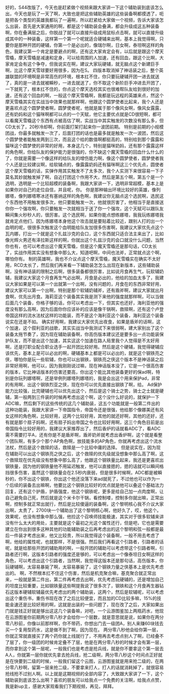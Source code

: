   好的，S44改版了，今天也是赶紧做个视频来跟大家讲一下这个辅助装到底该怎么出，今天也是玩了一天了啊，大致也是把这些辅助英雄的这些装备啊都摸透了，呃是把各个类型的英雄我都玩了一遍啊，所以赶紧给大家做一个视频，告诉大家该怎么出装，首先是大家通用的啊，都是这个辅助装会叠满，都会升级成这五种装备啊，你在叠满层之后，你脱战了就可以直接升级成用鼠标点击啊，就可以直接升级成其中的一种装备，这样第一个第一个呢就适合硬辅来出啊，基本上我觉得啊，只要你是那种开团的硬辅，你第一个是必出的，像瑞尔啊，日女啊，泰坦啊这样的角色，我建议第一个肯定是要避点的啊，还有这大家肯定会有，以后就是跟这个摩天雪橇，摩天雪橇是减速和定身，可以给周围的人加速，还有回血，跟这个比啊，大家肯定会有这个争夺，但我说实在啊，建议大家玩硬辅，就无脑点这个新建巨手啊，比这个摩天雪球要好用很多，因为在S。
  四版本取消掉了神话装之后，整个英雄联盟的环境啊是非常高伤的环境，根本扛不住，你只要玩硬辅开团一进去就送了，真的是一进去就被瞬秒，一进去就送了，你不取这个新阶巨手冲进去开团了，一下就死了，根本扛不住的，你点这个摩天选校其实也很难帮队友给到很好的加速，还有这个回血的啊，一般这个摩天雪橇啊，我都是玩远程的英雄来点，然这个摩天雪橇其实在实战当中效果也就那样啊，他跟这个圆梦使者比起来，我个人还是更喜欢点这个圆梦使者啊，圆梦使者呢，他就是属于那个像风女啊，像风女露露，还有奶妈和这个猫咪啊都可以点的一个天赋，他它主要优点就是CD很短啊，都可以看魔天雪橇这个东西有点被高估了啊，实战当中其实触发的次数没有那么多，但CD太长了，20秒冷却啊，你前面打架打起来你一波团前期。
  特别是前期的小规模团战，你最多就触发一次了，后面打团的话也是最多就是触发一次一波团，然后这个圆梦使者能触发两到三次，而且这个给的数值啊都挺高的，特别给到那个露露和猫咪这个圆梦使的非常的好用，本身这几个，特别是猫咪奶妈，还有那个露露这样的角色啊，你给队友的保护能力是很强的，你不缺这个魔天雪橇的回血什么什么的了，你就是需要一个像这样的给队友的增伤能力啊，像这个圆梦使者，圆梦使者我个人还是比较建议啊，给软辅点的，像露露奶妈还有猫咪啊这三个优先点，圆使者这个摩天雪橇的话，实弹作用其实触发不了太多次，我个人实测下来很容易一下子莫名其妙就触发掉了啊，自近打团这个作用不大，然后是第五个啊，第五个是一个选明，选明是一个比较超模的装备啊，我跟大家讲一下，选明非常超模，基本上是如果你对自己的走位自信，并且呢，你。
  你是那种输出环境比较好的英雄，像列娜塔，像列娜塔寒冰还有塞纳这样的角色啊，我建议你无脑点这个选民啊，选民这个东西他不用触发很多次，他只要能触发一次，他就很厉害了，他相当于是直接送你你一个强攻啊，你只要触发一次就相当于送了你一个强攻，这个天赋可以跟队友瞬间集火秒秒人的，很厉害。这个选民啊，如果你能点想练娜塔，我我玩练娜塔我就肯定点他们，因为练娜塔本身他这个攻击就是要贴着比较近，跟别人打的出一个血明的呢，很很多次触发这个血明能给队友加很多伤害啊，我建议大家优先点这个瓦内娜，打出一个就是这个扎兹沙克的会口，这个东西就只适合法主来出了，比如像光辉火男还有泽拉斯这样的啊，你就出这个扎兹沙克的会口就没什么问题，当然你也有，也可以考虑出这个魔天雪橇，但是这个魔天雪橇还是那句话，CD太长了，实战作用其实没有想象中那么大，知道吧啊，中间也法斧，正常就点这个啊，哪怕你有。
  制的英雄啊，我也不介议点这个摩天雪橇，魔天雪橇实在确实不太好用，RCD太长了，然后我们再来看一下辅助装怎怎么出现在新版本，这些辅助装啊，没有神话装的限制之后啊，很多装备都很厉害，比如说月食再生气，玩软辅奶辅，我建议大家这个月食再生气必出啊，月食是必出的，他给的加血太多了，我建议大家如果是可以第一个出就第一个出啊，没有问题的，月食在的东西非常好用，建议大家可以第一个出啊，特别是那个软辅奶辅斧，还有盾斧啊，建议大家就出月食啊，优先出月食。海莉亚这个装备其实我是测下来他的强度就那样啊，可以当做后面几个装备，你格子够的话，你可以考虑出一下，但其实也还好，海利亚他的强度没有那么高啊，因为后面你你应该补的应该是像干锅啊，救赎啊，还有这个卢登帝国这样的流水法杖这样的功能装，而不是这个海利亚这个装备，海利亚这个装备说实在还是不如。
  确实好用啊，我建议大家优先出夜食，如果是盾斧的话啊，这个加速，这个叙利亚的战歌，其实实战当中我测试下来很弱啊，建大家别出了这个装备太拖节奏了，因为现在辅助装备啊，你高伤版本建议还是要多出一点功能装保护队友，而不是出这个加速，其实这这个加速在路人局里我个人觉得是不太好用啊，还是打职业配合职业选手一起开团比较好用。然后是这个硬辅，我觉得硬辅应该优先，基本上是可以必出的啊，硬辅基本上都是可以必出的，就是这个钢铁亮之侠，哪怕你是玩一些软辅，你也可以出钢铁，钢铁亮之侠这个版本不是神话装之后非常好用啊，他可以，因为我刚刚说过嘛，现在神话版本没了，它是一个很高伤害的版本，它比神话版本的伤害还要高，你出这个能比其他装备更好的保ad啊，特别是你玩列娜塔啊，还是举例列娜塔列娜塔的，我是会出这个用来保护ad，非常的有用啊，出这个钢铁烈亚之侠，现在你可以优先直接出钢铁了啊，给。
  Ad保护能力比较强，比完硬辅也可以优先出这个，然后是这个骑士之势，骑士之士就是硬辅，第一般两到三件装的时候再考虑出这个啊，这个没什么好说的，就保护一下ADC嘛，然后剩下的这些传统的这几个辅助装，这五个功能就是一般第二件出的这种功能装，我跟大家讲一下帝国指令，帝国令还是很强，他给那个像娜美还有风女这样的角色啊，比较好用，这两个比较好用，其他的就还好啊，其他的还好，还有就是那个扇子妈啊，还有扇子妈出帝国之令也比较好用啊，这三个角色目前是出帝国指令比较好用的，我建议大家推荐出了，然后香炉的话就看ADC了，看ADC需不需要打平A，还有你是不是盾斧啊，盾斧奶斧就考虑出香炉啊，这个就是看整个团队啊，有多少个那个AP角色啊，放技能多的AP角色，你就再考虑出这个流水法杖，然后是这个救赎的话，救赎是一个比较中庸的选择。
  但是说实在，因为现在辅助可以出这个钢铁亮之侠之后，这个救赎的优先级就没想象中那么高了啊，这个救赎现在优先级没有想象中那么高了，他跟这个钢铁量比起来，我还是更喜欢出钢铁量，因为他的钢铁量他不用延迟触发，他可以直接摁的，摁的话就可以瞬间格挡很多伤害，虽然这个钢铁量会在2.5秒内衰弱，但是很多时候啊，ADC都是被瞬秒的，你不出这个钢铁，你出这个他还没落下来ad就死了，不过他也可以作为一个后续的装备去出嘛啊，他要比这个钢铁比较好的优点就是他可以叠这个基础法力回复，还有这个护盾，护盾强度，他这个钢铁呢，更多是给自己加一点肉度啊，让自己避免自己死，然后就是这个米卡尔干锅，看控制喽，控制多你就出嘛，正常出啊，控制多就正常出就行，然后是比较傻逼的装备啊，这个黎明核心我不介议大家出啊，太贵了，2700块一个辅助出了这个黎明核心啊，他好久了，哎，他这个。
  效果呢，也没有想象中那么强，他捡这个召唤师技能极速，其实对于很多软辅来讲没有什么太大的用处，主要就是这个最初之光这个属性还行，但是吧，它也是需要建立在你出到很多这种其他的功能辅助装之后再考虑出的这个黎明和弦一般都是最后一件装才考虑出来，他又比较贵，所以我觉得这个装备啊，一般不用去考虑了啊，他给的属性呢，也就那样，不是很强。然后我们再看这个引路者，引路者的话呢，就是给那些开团的辅助用的啊，一般开团的辅助可以考虑带这个引路者啊，引路者还行啊，这版本引路者的强度还是够的，可以考虑出一个像泰坦日女啊这样的角色，可以考虑出这个引路者，当然啊，我觉得这版本还是那句话，高伤版本，你玩硬辅啊，太容易暴毙了啊，太容易暴毙了，这个钢铁力量之侠基本上是优先考虑出的。
  啊，不然根本扛不住这个伤害，然后是机克聚合嘛，基克聚合就正常出来，一般就是第二件出，第二件再考虑去出啊，优先考虑玩硬辅的，还是增加自己的坦度比较重要，比如钢铁量这些啊提我说了很多次了，钢铁和这个月食再生器钻石这版本硬辅软辅最优先考虑出的两个辅助装，这两个，然后是软辅呢，可以考虑出这个重伤书，重伤书现在改了之后比较便宜，而且加的CD比较多嘛，15%的技能金速还是比较好用的啊，这就是出装的一些问题了，现在改了之后，大家如果出门就是钱正好就是够出这这几个装备嘛，对吧，一个云游图鉴加上两瓶药水，他现在云游图鉴你前期两分零八秒才会给你一个层数，就是意思就是说，如果你在两分零八秒前，你像以前那样啊，你不带药，你想出门去一级团A，别人来赚60块钱去买一个复用型药水，这是做不到了啊，因为现在。
  两分零八秒他会给你第一层，你就正常就直接买了两个药你就上线就行了，不用再去考虑点别人了啊，已经叠不了层了，你一级团的时候肯定叠不了层，他是在两分零八秒的时候才会有第一层，而你拿到这个第一层呢，一般我们也是考虑是抢兵线，就是你不要拿这个第一层去A人，你就第一层你就优先拿去抢兵线，抢二级啊，两分零八秒这个时间点正好就是在快要到二级的时候，一般我们留这个云图，云游图鉴就是用来抢二级的，在两分零八秒啊，留第一层来抢二级，不要拿来打人，打人的话就消耗掉了，就很容易抢线抢不过别人啊。以上就是这期视频的全部内容了，大致跟大家讲了一下，这个辅助装到底该怎么出啊？喜欢的朋友可以给我点一个免费的关注啊，给我点点赞，我是新up主，感谢大家观看我们下期视频，再见，拜拜。

